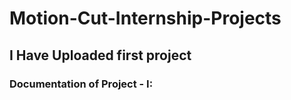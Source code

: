 # Motion-Cut-Internship-Projects
## I Have Uploaded first project 
### Documentation of Project - I:

